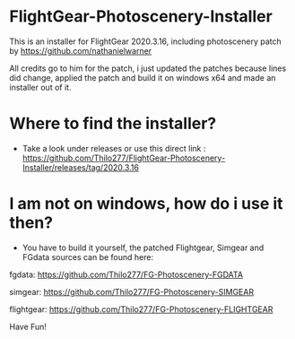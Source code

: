 # FlightGear-Photoscenery-Installer

This is an installer for FlightGear 2020.3.16, including photoscenery patch by https://github.com/nathanielwarner 

All credits go to him for the patch, i just updated the patches because lines did change, applied the patch and build it on windows x64 and made an installer out of it.

# Where to find the installer?
- Take a look under releases or use this direct link : https://github.com/Thilo277/FlightGear-Photoscenery-Installer/releases/tag/2020.3.16



# I am not on windows, how do i use it then?
- You have to build it yourself, the patched Flightgear, Simgear and FGdata sources can be found here:

fgdata: https://github.com/Thilo277/FG-Photoscenery-FGDATA

simgear: https://github.com/Thilo277/FG-Photoscenery-SIMGEAR

flightgear: https://github.com/Thilo277/FG-Photoscenery-FLIGHTGEAR

Have Fun!
